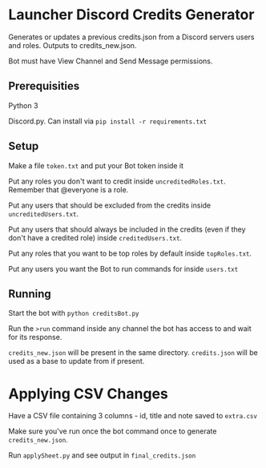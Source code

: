 # Launcher Discord Credits Generator

Generates or updates a previous credits.json from a Discord servers users and roles. Outputs to credits_new.json.

Bot must have View Channel and Send Message permissions.

## Prerequisities

Python 3

Discord.py. Can install via `pip install -r requirements.txt`

## Setup

Make a file `token.txt` and put your Bot token inside it

Put any roles you don't want to credit inside `uncreditedRoles.txt`. Remember that @everyone is a role.

Put any users that should be excluded from the credits inside `uncreditedUsers.txt`.

Put any users that should always be included in the credits (even if they don't have a credited role) inside `creditedUsers.txt`.

Put any roles that you want to be top roles by default inside `topRoles.txt`.

Put any users you want the Bot to run commands for inside `users.txt`

## Running

Start the bot with `python creditsBot.py`

Run the `>run` command inside any channel the bot has access to and wait for its response.

`credits_new.json` will be present in the same directory. `credits.json` will be used as a base to update from if present.

# Applying CSV Changes

Have a CSV file containing 3 columns - id, title and note saved to `extra.csv`

Make sure you've run once the bot command once to generate `credits_new.json`.

Run `applySheet.py` and see output in `final_credits.json`
